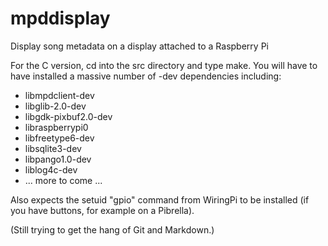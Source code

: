 mpddisplay
==========

Display song metadata on a display attached to a Raspberry Pi

For the C version, cd into the src directory and type make. You will
have to have installed a massive number of -dev dependencies including:

* libmpdclient-dev
* libglib-2.0-dev
* libgdk-pixbuf2.0-dev
* libraspberrypi0
* libfreetype6-dev
* libsqlite3-dev
* libpango1.0-dev
* liblog4c-dev
* ... more to come ...

Also expects the setuid "gpio" command from WiringPi to be installed
(if you have buttons, for example on a Pibrella).

(Still trying to get the hang of Git and Markdown.)
